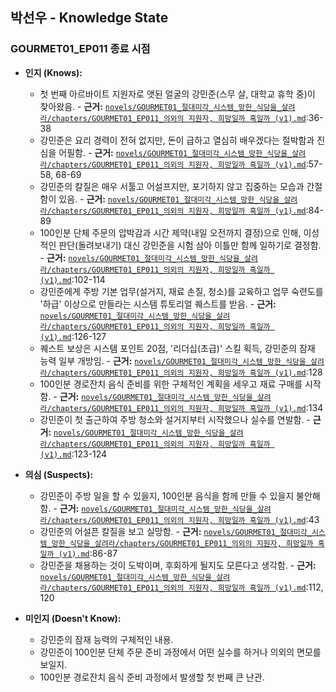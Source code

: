 ## 박선우 - Knowledge State

### GOURMET01_EP011 종료 시점

*   **인지 (Knows):**
    *   첫 번째 아르바이트 지원자로 앳된 얼굴의 강민준(스무 살, 대학교 휴학 중)이 찾아왔음. - **근거:** [`novels/GOURMET01_절대미각_시스템_망한_식당을_살려라/chapters/GOURMET01_EP011_의외의 지원자, 희망일까 혹일까 (v1).md`](novels/GOURMET01_절대미각_시스템_망한_식당을_살려라/chapters/GOURMET01_EP011_의외의%20지원자,%20희망일까%20혹일까%20(v1).md):36-38
    *   강민준은 요리 경력이 전혀 없지만, 돈이 급하고 열심히 배우겠다는 절박함과 진심을 어필함. - **근거:** [`novels/GOURMET01_절대미각_시스템_망한_식당을_살려라/chapters/GOURMET01_EP011_의외의 지원자, 희망일까 혹일까 (v1).md`](novels/GOURMET01_절대미각_시스템_망한_식당을_살려라/chapters/GOURMET01_EP011_의외의%20지원자,%20희망일까%20혹일까%20(v1).md):57-58, 68-69
    *   강민준의 칼질은 매우 서툴고 어설프지만, 포기하지 않고 집중하는 모습과 간절함이 있음. - **근거:** [`novels/GOURMET01_절대미각_시스템_망한_식당을_살려라/chapters/GOURMET01_EP011_의외의 지원자, 희망일까 혹일까 (v1).md`](novels/GOURMET01_절대미각_시스템_망한_식당을_살려라/chapters/GOURMET01_EP011_의외의%20지원자,%20희망일까%20혹일까%20(v1).md):84-89
    *   100인분 단체 주문의 압박감과 시간 제약(내일 오전까지 결정)으로 인해, 이성적인 판단(돌려보내기) 대신 강민준을 시험 삼아 이틀만 함께 일하기로 결정함. - **근거:** [`novels/GOURMET01_절대미각_시스템_망한_식당을_살려라/chapters/GOURMET01_EP011_의외의 지원자, 희망일까 혹일까 (v1).md`](novels/GOURMET01_절대미각_시스템_망한_식당을_살려라/chapters/GOURMET01_EP011_의외의%20지원자,%20희망일까%20혹일까%20(v1).md):102-114
    *   강민준에게 주방 기본 업무(설거지, 재료 손질, 청소)를 교육하고 업무 숙련도를 '하급' 이상으로 만들라는 시스템 튜토리얼 퀘스트를 받음. - **근거:** [`novels/GOURMET01_절대미각_시스템_망한_식당을_살려라/chapters/GOURMET01_EP011_의외의 지원자, 희망일까 혹일까 (v1).md`](novels/GOURMET01_절대미각_시스템_망한_식당을_살려라/chapters/GOURMET01_EP011_의외의%20지원자,%20희망일까%20혹일까%20(v1).md):126-127
    *   퀘스트 보상은 시스템 포인트 20점, '리더십(초급)' 스킬 획득, 강민준의 잠재 능력 일부 개방임. - **근거:** [`novels/GOURMET01_절대미각_시스템_망한_식당을_살려라/chapters/GOURMET01_EP011_의외의 지원자, 희망일까 혹일까 (v1).md`](novels/GOURMET01_절대미각_시스템_망한_식당을_살려라/chapters/GOURMET01_EP011_의외의%20지원자,%20희망일까%20혹일까%20(v1).md):128
    *   100인분 경로잔치 음식 준비를 위한 구체적인 계획을 세우고 재료 구매를 시작함. - **근거:** [`novels/GOURMET01_절대미각_시스템_망한_식당을_살려라/chapters/GOURMET01_EP011_의외의 지원자, 희망일까 혹일까 (v1).md`](novels/GOURMET01_절대미각_시스템_망한_식당을_살려라/chapters/GOURMET01_EP011_의외의%20지원자,%20희망일까%20혹일까%20(v1).md):134
    *   강민준이 첫 출근하여 주방 청소와 설거지부터 시작했으나 실수를 연발함. - **근거:** [`novels/GOURMET01_절대미각_시스템_망한_식당을_살려라/chapters/GOURMET01_EP011_의외의 지원자, 희망일까 혹일까 (v1).md`](novels/GOURMET01_절대미각_시스템_망한_식당을_살려라/chapters/GOURMET01_EP011_의외의%20지원자,%20희망일까%20혹일까%20(v1).md):123-124

*   **의심 (Suspects):**
    *   강민준이 주방 일을 할 수 있을지, 100인분 음식을 함께 만들 수 있을지 불안해함. - **근거:** [`novels/GOURMET01_절대미각_시스템_망한_식당을_살려라/chapters/GOURMET01_EP011_의외의 지원자, 희망일까 혹일까 (v1).md`](novels/GOURMET01_절대미각_시스템_망한_식당을_살려라/chapters/GOURMET01_EP011_의외의%20지원자,%20희망일까%20혹일까%20(v1).md):43
    *   강민준의 어설픈 칼질을 보고 실망함. - **근거:** [`novels/GOURMET01_절대미각_시스템_망한_식당을_살려라/chapters/GOURMET01_EP011_의외의 지원자, 희망일까 혹일까 (v1).md`](novels/GOURMET01_절대미각_시스템_망한_식당을_살려라/chapters/GOURMET01_EP011_의외의%20지원자,%20희망일까%20혹일까%20(v1).md):86-87
    *   강민준을 채용하는 것이 도박이며, 후회하게 될지도 모른다고 생각함. - **근거:** [`novels/GOURMET01_절대미각_시스템_망한_식당을_살려라/chapters/GOURMET01_EP011_의외의 지원자, 희망일까 혹일까 (v1).md`](novels/GOURMET01_절대미각_시스템_망한_식당을_살려라/chapters/GOURMET01_EP011_의외의%20지원자,%20희망일까%20혹일까%20(v1).md):112, 120

*   **미인지 (Doesn't Know):**
    *   강민준의 잠재 능력의 구체적인 내용.
    *   강민준이 100인분 단체 주문 준비 과정에서 어떤 실수를 하거나 의외의 면모를 보일지.
    *   100인분 경로잔치 음식 준비 과정에서 발생할 첫 번째 큰 난관.